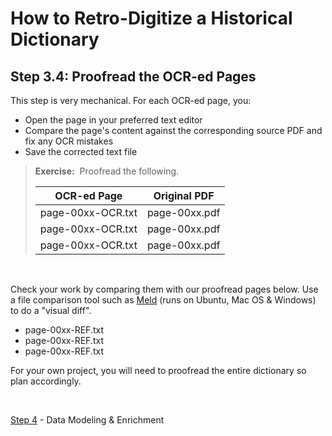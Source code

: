 # How to Retro-Digitize a Historical Dictionary

## Step 3.4: Proofread the OCR-ed Pages

This step is very mechanical. For each OCR-ed page, you:

- Open the page in your preferred text editor
- Compare the page's content against the corresponding source PDF and fix any OCR mistakes
- Save the corrected text file

> __Exercise:__ &nbsp;Proofread the following.
>
> | OCR-ed Page | Original PDF |
> | --- | ----------- |
> | page-00xx-OCR.txt | page-00xx.pdf |
> | page-00xx-OCR.txt | page-00xx.pdf |
> | page-00xx-OCR.txt | page-00xx.pdf |
&nbsp;

Check your work by comparing them with our proofread pages below. Use a file comparison tool such as [Meld](https://meldmerge.org/) (runs on Ubuntu, Mac OS & Windows) to do a "visual diff".

- page-00xx-REF.txt
- page-00xx-REF.txt
- page-00xx-REF.txt

For your own project, you will need to proofread the entire dictionary so plan accordingly.

<br/>

[Step 4](./Step4-DataModeling.md) - Data Modeling & Enrichment

